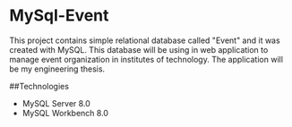 # MySql-Event
This project contains simple relational database called "Event" and it was created with MySQL. 
This database will be using in web application to manage event organization in institutes of technology.
The application will be my engineering thesis.

##Technologies
- MySQL Server 8.0
- MySQL Workbench 8.0
